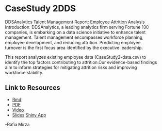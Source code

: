 # CaseStudy 2DDS

DDSAnalytics Talent Management Report: Employee Attrition Analysis Introduction: DDSAnalytics, a leading analytics firm serving Fortune 100 companies, is embarking on a data science initiative to enhance talent management. Talent management encompasses workforce planning, employee development, and reducing attrition. Predicting employee turnover is the first focus area identified by the executive leadership.

This report analyzes existing employee data (CaseStudy2-data.csv) to identify the top factors contributing to attrition.Our evidence-based findings aim to inform strategies for mitigating attrition risks and improving workforce stability.

## Link to Resources
* [Rmd](https://github.com/librarianrafia/CaseStudy2DDS/blob/main/DDSCode.RMD)
* [PDF](https://github.com/librarianrafia/CaseStudy2DDS/blob/main/DDSCode.pdf)
* [Video]()
* [Slides](https://github.com/librarianrafia/CaseStudy2DDS/blob/main/DDSReport.pdf)
[Shiny App](https://librarianrafia.shinyapps.io/JobAttrition/)

-Rafia Mirza
